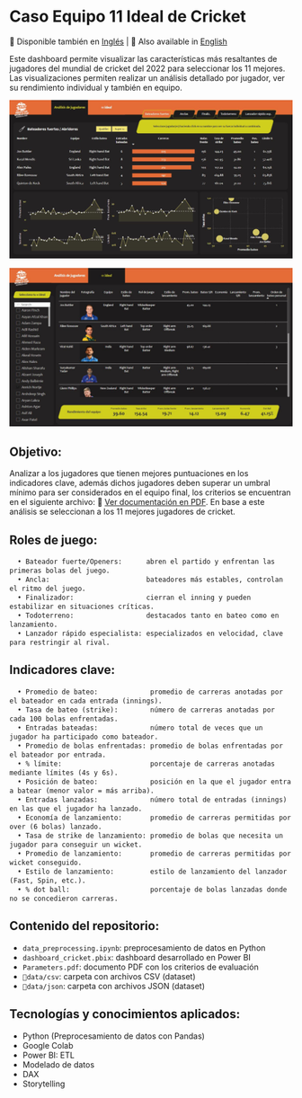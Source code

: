 # Caso Equipo 11 Ideal de Cricket

📌 Disponible también en [Inglés](README.md) | 📌 Also available in [English](README.md)

Este dashboard permite visualizar las características más resaltantes de jugadores del mundial de cricket del 2022 para seleccionar los 11 mejores.
Las visualizaciones permiten realizar un análisis detallado por jugador, ver su rendimiento individual y también en equipo.

![](dashboard_analisis_jugadores.JPG)

![](dashboard_11ideal.JPG)

## Objetivo:

Analizar a los jugadores que tienen mejores puntuaciones en los indicadores clave, además dichos jugadores deben superar un umbral mínimo para ser considerados en el equipo final, los criterios se encuentran en el siguiente archivo: 📄 [Ver documentación en PDF](./Parametros.pdf). En base a este análisis se seleccionan a los 11 mejores jugadores de cricket.

## Roles de juego:
```
  • Bateador fuerte/Openers:      abren el partido y enfrentan las primeras bolas del juego.       
  • Ancla:                        bateadores más estables, controlan el ritmo del juego. 
  • Finalizador:                  cierran el inning y pueden estabilizar en situaciones críticas.         
  • Todoterreno:                  destacados tanto en bateo como en lanzamiento.                    
  • Lanzador rápido especialista: especializados en velocidad, clave para restringir al rival.
```

## Indicadores clave:
```
  • Promedio de bateo:             promedio de carreras anotadas por el bateador en cada entrada (innings).       
  • Tasa de bateo (strike):        número de carreras anotadas por cada 100 bolas enfrentadas.                    
  • Entradas bateadas:             número total de veces que un jugador ha participado como bateador.             
  • Promedio de bolas enfrentadas: promedio de bolas enfrentadas por el bateador por entrada.                     
  • % límite:                      porcentaje de carreras anotadas mediante límites (4s y 6s).                     
  • Posición de bateo:             posición en la que el jugador entra a batear (menor valor = más arriba).       
  • Entradas lanzadas:             número total de entradas (innings) en las que el jugador ha lanzado.           
  • Economía de lanzamiento:       promedio de carreras permitidas por over (6 bolas) lanzado.                    
  • Tasa de strike de lanzamiento: promedio de bolas que necesita un jugador para conseguir un wicket.            
  • Promedio de lanzamiento:       promedio de carreras permitidas por wicket conseguido.                         
  • Estilo de lanzamiento:         estilo de lanzamiento del lanzador (Fast, Spin, etc.).                           
  • % dot ball:                    porcentaje de bolas lanzadas donde no se concedieron carreras.
```

## Contenido del repositorio:

- `data_preprocessing.ipynb`: preprocesamiento de datos en Python
- `dashboard_cricket.pbix`: dashboard desarrollado en Power BI
- `Parameters.pdf`: documento PDF con los criterios de evaluación
- `📁data/csv`: carpeta con archivos CSV (dataset)
- `📁data/json`: carpeta con archivos JSON (dataset)

## Tecnologías y conocimientos aplicados:
  - Python (Preprocesamiento de datos con Pandas)
  - Google Colab
  - Power BI: ETL
  - Modelado de datos
  - DAX
  - Storytelling
